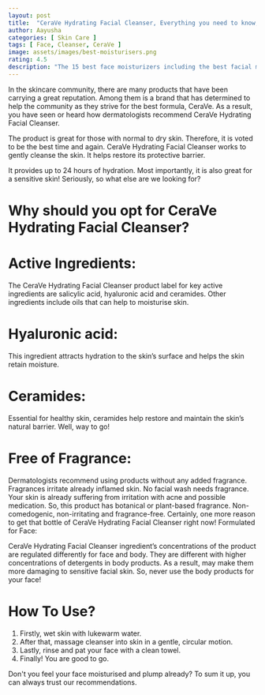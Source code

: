 ```yaml
---
layout: post
title:  "CeraVe Hydrating Facial Cleanser, Everything you need to know, uses and ingredients"
author: Aayusha
categories: [ Skin Care ]
tags: [ Face, Cleanser, CeraVe ]
image: assets/images/best-moisturisers.png
rating: 4.5
description: "The 15 best face moisturizers including the best facial moisturizers, tinted moirturizers for normal skin, oily skin, sensitive skin and very dry skin and best drugstore moisturizers."
---
```



In the skincare community, there are many products that have been carrying a great reputation. Among them is a brand that has determined to help the community as they strive for the best formula, CeraVe. As a result, you have seen or heard how dermatologists recommend CeraVe Hydrating Facial Cleanser. 

The product is great for those with normal to dry skin. Therefore, it is voted to be the best time and again.
CeraVe Hydrating Facial Cleanser works to gently cleanse the skin. It helps restore its protective barrier. 

It provides up to 24 hours of hydration. Most importantly, it is also great for a sensitive skin!
Seriously, so what else are we looking for?

# Why should you opt for CeraVe Hydrating Facial Cleanser?

# Active Ingredients:
 The CeraVe Hydrating Facial Cleanser product label for key active ingredients are salicylic acid, hyaluronic acid and ceramides.
Other ingredients include oils that can help to moisturise skin.
# Hyaluronic acid: 
This ingredient attracts hydration to the skin’s surface and helps the skin retain moisture.
# Ceramides: 
Essential for healthy skin, ceramides help restore and maintain the skin’s natural barrier. Well, way to go! 
# Free of Fragrance:
 Dermatologists recommend using products without any added fragrance. Fragrances irritate already inflamed skin.
No facial wash needs fragrance. Your skin is already suffering from irritation with acne and possible medication.
So, this product has botanical or plant-based fragrance. 
Non-comedogenic, non-irritating and fragrance-free. Certainly, one more reason to get that bottle of CeraVe Hydrating Facial Cleanser right now! 
Formulated for Face: 

CeraVe Hydrating Facial Cleanser ingredient’s concentrations of the product are regulated differently for face and body.
They are different with higher concentrations of detergents in body products. As a result, may make them more damaging to sensitive facial skin.
So, never use the body products for your face! 

# How To Use?
1. Firstly, wet skin with lukewarm water.
2. After that, massage cleanser into skin in a gentle, circular motion.
3. Lastly, rinse and pat your face with a clean towel.
4. Finally! You are good to go.

Don't you feel your face moisturised and plump already? To sum it up, you can always trust our recommendations. 
